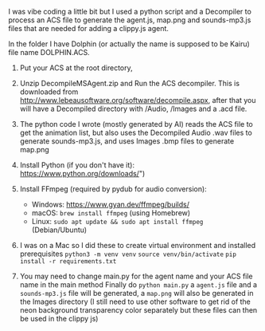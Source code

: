 I was vibe coding a little bit but I used a python script and a Decompiler to process an ACS file to generate the agent.js, map.png and sounds-mp3.js files that are needed for adding a clippy.js agent.

In the folder I have Dolphin (or actually the name is supposed to be Kairu) file name DOLPHIN.ACS. 

1. Put your ACS at the root directory, 
2. Unzip DecompileMSAgent.zip and Run the ACS decompiler. This is downloaded from http://www.lebeausoftware.org/software/decompile.aspx, after that you will have a Decompiled directory with /Audio, /Images and a .acd file. 
3. The python code I wrote (mostly generated by AI) reads the ACS file to get the animation list, but also uses the Decompiled Audio .wav files to generate sounds-mp3.js, and uses Images .bmp files to generate map.png

4. Install Python (if you don't have it): https://www.python.org/downloads/")
5. Install FFmpeg (required by pydub for audio conversion):
   - Windows: https://www.gyan.dev/ffmpeg/builds/
   - macOS: `brew install ffmpeg` (using Homebrew)
   - Linux: `sudo apt update && sudo apt install ffmpeg` (Debian/Ubuntu)

6. I was on a Mac so I did these to create virtual environment and installed prerequisites
```python3 -m venv venv```
```source venv/bin/activate```
```pip install -r requirements.txt```

7. You may need to change main.py for the agent name and your ACS file name in the main method
Finally do
```python main.py```
a ```agent.js``` file and a ```sounds-mp3.js``` file will be generated, a ```map.png``` will also be generated in the Images directory (I still need to use other software to get rid of the neon background transparency color separately but these files can then be used in the clippy js)


